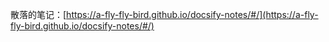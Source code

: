 散落的笔记：[https://a-fly-fly-bird.github.io/docsify-notes/#/](https://a-fly-fly-bird.github.io/docsify-notes/#/)